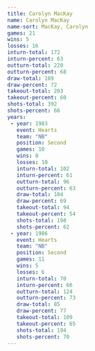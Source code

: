 ```yaml
---
title: Carolyn MacKay
name: Carolyn MacKay
name-sort: MacKay, Carolyn
games: 21
wins: 5
losses: 16
inturn-total: 172
inturn-percent: 63
outturn-total: 220
outturn-percent: 68
draw-total: 189
draw-percent: 72
takeout-total: 203
takeout-percent: 60
shots-total: 392
shots-percent: 66
years:
 - year: 1983
   event: Hearts
   team: "NB"
   position: Second
   games: 10
   wins: 0
   losses: 10
   inturn-total: 102
   inturn-percent: 61
   outturn-total: 96
   outturn-percent: 63
   draw-total: 104
   draw-percent: 69
   takeout-total: 94
   takeout-percent: 54
   shots-total: 198
   shots-percent: 62
 - year: 1986
   event: Hearts
   team: "NB"
   position: Second
   games: 11
   wins: 5
   losses: 6
   inturn-total: 70
   inturn-percent: 66
   outturn-total: 124
   outturn-percent: 73
   draw-total: 85
   draw-percent: 77
   takeout-total: 109
   takeout-percent: 65
   shots-total: 194
   shots-percent: 70
---
```

